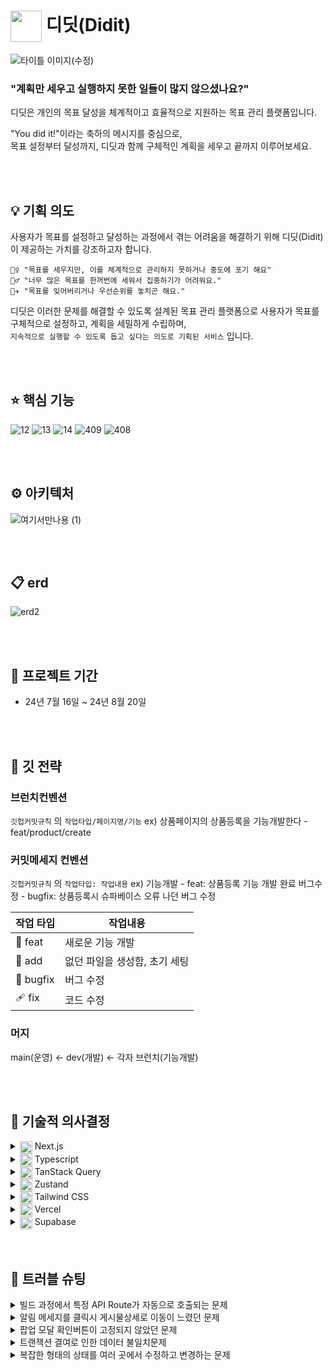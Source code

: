 # <img src = "https://velog.velcdn.com/images/whitewise95/post/891aab6f-b991-478c-a8c6-81636ee15192/image.png" align=center width=50> 디딧(Didit)
![타이틀 이미지(수정)](https://github.com/user-attachments/assets/6bb287d6-6ade-4c57-b061-73228bfc8544)

### "계획만 세우고 실행하지 못한 일들이 많지 않으셨나요?"
디딧은 개인의 목표 달성을 체계적이고 효율적으로 지원하는 목표 관리 플랫폼입니다.  

"You did it!"이라는 축하의 메시지를 중심으로,   
목표 설정부터 달성까지, 디딧과 함께 구체적인 계획을 세우고 끝까지 이루어보세요.  

<br>
<br>

## 💡 기획 의도
사용자가 목표를 설정하고 달성하는 과정에서 겪는 어려움을 해결하기 위해 디딧(Didit)이 제공하는 가치를 강조하고자 합니다.   

`🙍‍♀️ "목표를 세우지만, 이를 체계적으로 관리하지 못하거나 중도에 포기 해요"`  
`🙎‍♂️ "너무 많은 목표를 한꺼번에 세워서 집중하기가 어려워요."`  
`👨‍✈️ "목표를 잊어버리거나 우선순위를 놓치곤 해요."`  

디딧은 이러한 문제를 해결할 수 있도록 설계된 목표 관리 플랫폼으로 사용자가 목표를 구체적으로 설정하고, 계획을 세밀하게 수립하며,  
`지속적으로 실행할 수 있도록 돕고 싶다는 의도로 기획된 서비스` 입니다.

<br>
<br>

## ⭐️ 핵심 기능
![12](https://github.com/user-attachments/assets/b0f795b2-218c-4c4a-968d-4492ab44688c)
![13](https://github.com/user-attachments/assets/793aa9d3-07db-41fb-af5e-617c08daf4f6)
![14](https://github.com/user-attachments/assets/ebacd144-d7bc-4052-afa6-a6c8e5be40aa)
![409](https://github.com/user-attachments/assets/528628bd-c759-47e8-b582-1db2a02a403b)
![408](https://github.com/user-attachments/assets/948184a3-da25-43b3-880d-5c787bca59ff)



<br>
<br>

## ⚙️ 아키텍처
![여기서만나용 (1)](https://github.com/user-attachments/assets/7c94c18c-5747-40f5-9b23-3c366ddd9298)

<br>
<br>

## 📋 erd
![erd2](https://github.com/user-attachments/assets/68f825f2-a570-47b4-8264-9e4dad3252d6)


<br>
<br>

## 📆 프로젝트 기간
- 24년 7월 16일 ~ 24년 8월 20일


<br>
<br>

## 📝 깃 전략

### 브런치컨벤션
`깃헙커밋규칙` 의 `작업타입/페이지명/기능`
    ex) 상품페이지의 상품등록을 기능개발한다 - feat/product/create

### 커밋메세지 컨벤션
`깃헙커밋규칙` 의 `작업타입: 작업내용`
   ex) 기능개발 - feat: 상품등록 기능 개발 완료
   버그수정 - bugfix: 상품등록시 슈파베이스 오류 나던 버그 수정

| 작업 타입 | 작업내용                       |
| --------- | ------------------------------ |
| 🐛 feat   | 새로운 기능 개발               |
| 🎉 add    | 없던 파일을 생성함, 초기 세팅  |
| 🐛 bugfix | 버그 수정                      |
| 🩹 fix    | 코드 수정                      |

### 머지
main(운영) ← dev(개발) ← 각자 브런치(기능개발)



<br>
<br>

## 👥 기술적 의사결정

<details>
<summary>
    <img src = "https://www.notion.so/image/https%3A%2F%2Fprod-files-secure.s3.us-west-2.amazonaws.com%2F83c75a39-3aba-4ba4-a792-7aefe4b07895%2Fda9e7f68-8a67-4a64-80ce-99520c1e2ef4%2Fnextjs_icon_132160.png?table=block&id=33a31070-407b-4ec3-a2fc-b03304981f75&spaceId=83c75a39-3aba-4ba4-a792-7aefe4b07895&width=40&userId=5d0ca314-8b2b-4fd7-8791-2f5f24b81d73&cache=v2" align=center width=20> Next.js
</summary>
<div markdown="1">

<br>


```
 Next.js는 React 기반의 프레임워크로, 서버 사이드 렌더링(SSR)과 정적 사이트 생성(SSG)을 기본 제공하여 SEO에 최적화되고,
 초기 페이지 로딩 속도를 개선해 사용자 경험을 높입니다 또한, app router를 활용하면 경로 설정이 직관적이고 간편하며,
코드 분할과 페이지 로드 최적화가 자동으로 이루어져 유지 관리가 더욱 쉬워집니다.미들웨어를 통해 로그인 여부에 따른 페이지 접근 관리도 효과적으로 처리했습니다.
이러한 기술적 선택은 프로젝트 요구 사항에 최적화된 결과입니다.
```

</div>
</details>



<details>
<summary>
<img src = "https://www.notion.so/image/https%3A%2F%2Fprod-files-secure.s3.us-west-2.amazonaws.com%2F83c75a39-3aba-4ba4-a792-7aefe4b07895%2Fedb450b3-36cd-48b5-9637-a1407080e0b3%2F%25E1%2584%2583%25E1%2585%25A1%25E1%2584%258B%25E1%2585%25AE%25E1%2586%25AB%25E1%2584%2585%25E1%2585%25A9%25E1%2584%2583%25E1%2585%25B3_(1).png?table=block&id=90d72438-1119-4107-8cee-0a6b4b89f126&spaceId=83c75a39-3aba-4ba4-a792-7aefe4b07895&width=40&userId=5d0ca314-8b2b-4fd7-8791-2f5f24b81d73&cache=v2" align=center width=20>  Typescript
</summary>
<div markdown="1">

<br>


```
TypeScript는 JavaScript에 정적 타입 시스템을 추가하여 컴파일 단계에서 오류를 미리 발견할 수 있어,
휴먼 에러를 최소화하고 런타임 오류를 줄입니다. 또한, 협업 시 공통된 타입을 사용해 미구현 상태에서도 빠른 진행이 가능하며,
자동 완성 기능을 통해 개발 생산성을 높입니다. 이러한 이유로, 코드 안정성과 효율성을 위해 TypeScript를 선택했습니다.
```

</div>
</details>


<details>
<summary>
<img src = "https://www.notion.so/image/https%3A%2F%2Fprod-files-secure.s3.us-west-2.amazonaws.com%2F83c75a39-3aba-4ba4-a792-7aefe4b07895%2F498685e9-8da5-4162-9619-3816b17829d9%2Freact-query.svg?table=block&id=5a35b701-fbbb-4a22-bdcb-c6fa2f7fd3ad&spaceId=83c75a39-3aba-4ba4-a792-7aefe4b07895&userId=5d0ca314-8b2b-4fd7-8791-2f5f24b81d73&cache=v2" align=center width=20> TanStack Query
</summary>
<div markdown="1">

<br>


```
Tanstack Query는 서버에서 가져온 데이터를 클라이언트에 캐싱하고 효율적으로 관리하기 위해 선택했습니다.
이 라이브러리는 비동기 작업을 단순화하고, 데이터의 최신 상태를 유지하면서도 서버 요청 횟수를 최소화하여 효율성을 높입니다.
또한, 서버에서 데이터가 변경되면 자동으로 갱신되어 사용자 경험을 개선할 수 있습니다.
이러한 이유로 Tanstack Query를 사용해 서버 상태 관리를 최적화했습니다.
```
</div>
</details>


<details>
<summary>
<img src = "https://www.notion.so/image/https%3A%2F%2Fprod-files-secure.s3.us-west-2.amazonaws.com%2F83c75a39-3aba-4ba4-a792-7aefe4b07895%2Fd9888d60-0d26-494d-9b2f-c66c9a696463%2Fimage.png?table=block&id=ce4e9a54-18ca-44ed-b594-ded4561bf79b&spaceId=83c75a39-3aba-4ba4-a792-7aefe4b07895&width=40&userId=5d0ca314-8b2b-4fd7-8791-2f5f24b81d73&cache=v2" align=center width=20> Zustand
</summary>
<div markdown="1">

<br>


```
Zustand는 간단하고 효율적인 전역 상태 관리를 위해 선택되었습니다. 기존에 사용하던 Redux RTK와 React Query의 조합 대신,
불필요한 종속성을 줄이고 더 간편한 상태 관리를 위해 React Query와 Zustand 조합을 채택했습니다.
Zustand는 가벼운 코드 풋프린트로 전역 상태를 쉽게 설정, 업데이트, 구독할 수 있으며, 불필요한 리렌더링을 방지해 성능 최적화에도 기여합니다.
이로 인해 상태 관리가 간소화되고, 코드의 가독성 및 유지보수성이 향상되었습니다.
```

</div>
</details>


<details>
<summary>
<img src = "https://www.notion.so/image/https%3A%2F%2Fprod-files-secure.s3.us-west-2.amazonaws.com%2F83c75a39-3aba-4ba4-a792-7aefe4b07895%2F17f6971e-3db7-49b3-aecf-d816bd143ef9%2Funnamed.jpg?table=block&id=35639721-31e1-4c2c-a144-93a49e011a14&spaceId=83c75a39-3aba-4ba4-a792-7aefe4b07895&width=40&userId=5d0ca314-8b2b-4fd7-8791-2f5f24b81d73&cache=v2" align=center width=20> Tailwind CSS
</summary>
<div markdown="1">


<br>


```
Tailwind CSS는 빠르고 효율적인 UI 구축을 위해 선택되었습니다.
사전 정의된 유틸리티 클래스를 활용해 스타일링을 간편하게 하고, 일관된 디자인 시스템을 통해 유지보수를 용이하게 합니다.
또한, 코드 크기를 줄이고 성능을 최적화하여 Next.js와의 통합에도 최적화된 선택입니다.
```

</div>
</details>


<details>
<summary>
<img src = "https://www.notion.so/image/https%3A%2F%2Fprod-files-secure.s3.us-west-2.amazonaws.com%2F83c75a39-3aba-4ba4-a792-7aefe4b07895%2F17b606b3-4b8a-46b8-831e-0db5e8c9729f%2F%25E1%2584%2587%25E1%2585%25A5%25E1%2584%2589%25E1%2585%25A6%25E1%2586%25AF.png?table=block&id=12193f59-c2e9-4b3d-b7fe-b34ee9d42894&spaceId=83c75a39-3aba-4ba4-a792-7aefe4b07895&width=40&userId=5d0ca314-8b2b-4fd7-8791-2f5f24b81d73&cache=v2" align=center width=20> Vercel
</summary>
<div markdown="1">
    
<br>


```
Vercel은 애플리케이션을 간편하게 배포하기 위해 선택되었습니다. GitHub과의 원활한 통합을 통해 코드 푸시 시 자동 배포가 이루어지며,
Next.js와의 깊은 호환성 덕분에 SSR, 정적 사이트 생성 등을 쉽게 활용할 수 있습니다.
또한, CDN을 통한 빠른 로딩 속도와 트래픽 증가에 따른 자동 스케일링으로 최적화된 성능을 제공합니다.
서버리스 함수 지원으로 API 배포도 간단하게 처리할 수 있어, 전체적으로 인프라 관리가 용이해졌습니다.
```
</div>
</details>


<details>
<summary>
<img src = "https://www.notion.so/image/https%3A%2F%2Fprod-files-secure.s3.us-west-2.amazonaws.com%2F83c75a39-3aba-4ba4-a792-7aefe4b07895%2F31464e20-2eac-4bd2-ae62-6845f2def3e0%2F1_MYl6ymOQNRKbyqMtt9DttA.png?table=block&id=de2135a8-1951-4a65-8fbe-5b7c306ff6a8&spaceId=83c75a39-3aba-4ba4-a792-7aefe4b07895&width=40&userId=5d0ca314-8b2b-4fd7-8791-2f5f24b81d73&cache=v2" align=center width=20> Supabase
</summary>
<div markdown="1">

<br>

```
Supabase는 강력한 SQL 쿼리 지원과 실시간 데이터베이스 기능을 제공하는 Postgres 기반의 오픈소스 백엔드 서비스로 선택되었습니다.
테이블 간 Join과 빈번한 데이터 수정이 필요한 상황에서 RDBMS가 적합하다고 판단했으며, 인증, 스토리지, 서버리스 함수 등
다양한 통합 기능을 통해 개발 시간을 단축하고 복잡한 백엔드 로직을 간편하게 처리할 수 있었습니다.
Firebase보다 편리하고 유연한 BaaS 플랫폼으로, 우리 프로젝트에 최적화된 선택이었습니다.
```

</div>
</details>



<br>
<br>

## 📕 트러블 슈팅

<details>
<summary>
빌드 과정에서 특정 API Route가 자동으로 호출되는 문제
</summary>
<div markdown="1">
    
### 🔥문제
빌드 과정에서 특정 API Route가 자동으로 호출되어, 의도치 않게 DB에 데이터가 계속 생성되는 문제가 발생했습니다. 이 API Route는 DB에 데이터를 저장하는 로직을 포함하고 있었고, 빌드 시 반복적으로 호출되었습니다.

### ⚒️해결
이 문제는 API Route에서 Supabase 클라이언트를 사용할 때 발생했습니다. 원인은 API Route에서 브라우저용 Supabase 클라이언트를 사용한 것이었으며, 이로 인해 빌드 시 해당 로직이 실행되었습니다. 이를 SSR(Server-Side Rendering)용 Supabase 클라이언트로 변경한 후, 빌드 과정에서 불필요한 API Route 호출이 발생하지 않도록 문제를 해결했습니다.

<br>

</div>
</details>


<details>
<summary>
알림 메세지를 클릭시 게시물상세로 이동이 느렸던 문제
</summary>
<div markdown="1">

### 🔥 문제
사용자는 자신의 챌린지에 대해 다른 유저가 찜을 하거나 특정 이벤트가 발생할 때 알림을 받습니다. 사용자가 해당 알림을 클릭하면 챌린지 상세 페이지로 이동하도록 구현되어 있습니다. 그러나 현재 구현에서는 알림 클릭 시, 사용자가 알림을 확인했다는 정보를 데이터베이스(DB)에 업데이트하는 로직이 포함되어 있습니다. 이로 인해 업데이트가 완료될 때까지 블로킹이 발생하며, 그 결과 챌린지 상세 페이지로 이동하는 데 약 1초의 지연이 발생하는 문제가 있습니다

### ⚒️해결
사용자는 알림을 확인했다는 행위에 큰 관심이 없기 때문에, 해당 정보를 데이터베이스(DB)에 업데이트하는 로직을 비동기로 처리했습니다. 이를 통해 사용자가 알림을 클릭했을 때 즉시 챌린지 상세 페이지로 이동할 수 있도록 하여 관심사를 분리하였습니다. 이렇게 구현함으로써, 알림 상태 업데이트가 블로킹되지 않고 사용자 경험을 개선할 수 있었습니다.

<br>

</div>
</details>



<details>
<summary>
팝업 모달 확인버튼이 고정되지 않았던 문제
</summary>
<div markdown="1">

### 🔥문제
모바일 화면 바닥에 다음이나 확인버튼을 일정한 위치에 고정시키는 작업에서 팝업 모달 확인버튼의 position을 fixed로 처리했을 때 부모의 스크롤와 함께 움직이는 문제가 발생했습니다.

### ⚒️해결
mdn 문서 확인으로 fixed의 조상이 transform, perspective, filter 속성 중 어느 하나라도 none이 아니라면 뷰포트가 아닌 해당 조상을 컨테이닝 기준으로 삼게 됨을 알게 되었습니다. 이에 대한 해결책으로 flex-1를 적극적으로 사용하여 내부 컨텐츠의 길이와 상관없이 화면 바닥에 버튼이 닿을 수 있게 처리하고 sticky 속성으로 일정 위치에 고정하는 방법으로 문제를 해결했습니다.

<br>

</div>
</details>



<details>
<summary>
트랜잭션 결여로 인한 데이터 불일치문제
</summary>
<div markdown="1">
    
### 🔥문제
한 번에 3개의 테이블을 업데이트해야 했기 때문에, 업데이트 작업 중 하나라도 실패할 경우 성공적으로 완료된 작업들을 롤백할 필요가 있었습니다.

### ⚒️해결
이를 위해 Supabase의 트랜잭션 기능을 사용하여 여러 개의 업데이트 작업을 하나의 작업으로 묶었습니다. 이렇게 함으로써 데이터베이스에 모든 변경 사항이 반영되거나, 전혀 반영되지 않도록 하여 원자성을 유지할 수 있었습니다.

<br>

</div>
</details>



<details>
<summary>
복잡한 형태의 상태를 여러 곳에서 수정하고 변경하는 문제
</summary>
<div markdown="1">

### 🔥문제
생성 수정 기능의 다중 업데이트를 용이하게 하기 위해 복잡한 형태의 상태를 관리해야 했습니다. 

### ⚒️해결
하나의 상태를 여러 곳에서 동시에 수정하고 변경사항을 구독할 수 있도록 전역관리 툴 zustand를 적극적으로 사용해서 불필요한 업데이트와 props-drilling 문제를 해결했습니다.

<br>

</div>
</details>


